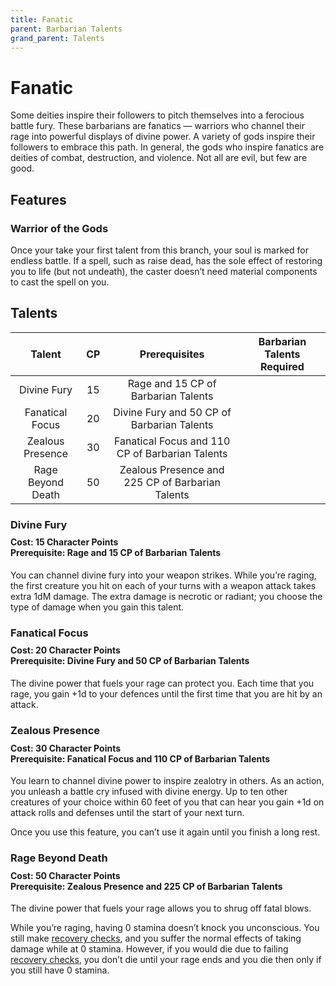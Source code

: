 ```yaml
---
title: Fanatic
parent: Barbarian Talents
grand_parent: Talents
---
```


# Fanatic
Some deities inspire their followers to pitch themselves into a ferocious battle fury. These barbarians are fanatics — warriors who channel their rage into powerful displays of divine power. A variety of gods inspire their followers to embrace this path. In general, the gods who inspire fanatics are deities of combat, destruction, and violence. Not all are evil, but few are good.

## Features

### Warrior of the Gods
Once your take your first talent from this branch, your soul is marked for endless battle. If a spell, such as raise dead, has the sole effect of restoring you to life (but not undeath), the caster doesn’t need material components to cast the spell on you.

## Talents

| Talent | CP | Prerequisites | Barbarian Talents Required |
|:------:|:--:|:-------------:|:--------------------------:|
| Divine Fury | 15  | Rage and 15 CP of Barbarian Talents |
| Fanatical Focus | 20 | Divine Fury and 50 CP of Barbarian Talents |
| Zealous Presence | 30 | Fanatical Focus and 110 CP of Barbarian Talents |
| Rage Beyond Death | 50 | Zealous Presence and 225 CP of Barbarian Talents |

### Divine Fury

<div style="margin-top:-10px;"></div>

#### **Cost:** 15 Character Points<br>**Prerequisite:** Rage and 15 CP of Barbarian Talents
You can channel divine fury into your weapon strikes. While you’re raging, the first creature you hit on each of your turns with a weapon attack takes extra 1dM damage. The extra damage is necrotic or radiant; you choose the type of damage when you gain this talent.

### Fanatical Focus

<div style="margin-top:-10px;"></div>

#### **Cost:** 20 Character Points<br>**Prerequisite:** Divine Fury and 50 CP of Barbarian Talents
The divine power that fuels your rage can protect you. Each time that you rage, you gain +1d to your defences until the first time that you are hit by an attack.

### Zealous Presence

<div style="margin-top:-10px;"></div>

#### **Cost:** 30 Character Points<br>**Prerequisite:** Fanatical Focus and 110 CP of Barbarian Talents
You learn to channel divine power to inspire zealotry in others. As an action, you unleash a battle cry infused with divine energy. Up to ten other creatures of your choice within 60 feet of you that can hear you gain +1d on attack rolls and defenses until the start of your next turn.

Once you use this feature, you can’t use it again until you finish a long rest.

### Rage Beyond Death

<div style="margin-top:-10px;"></div>

#### **Cost:** 50 Character Points<br>**Prerequisite:** Zealous Presence and 225 CP of Barbarian Talents
The divine power that fuels your rage allows you to shrug off fatal blows.

While you’re raging, having 0 stamina doesn’t knock you unconscious. You still make [recovery checks](https://stormchaserroleplaying.com/stormchaserRPG/General/Stamina/Recovery/#recovery-checks), and you suffer the normal effects of taking damage while at 0 stamina. However, if you would die due to failing [recovery checks](https://stormchaserroleplaying.com/stormchaserRPG/General/Stamina/Recovery/#recovery-checks), you don’t die until your rage ends and you die then only if you still have 0 stamina.
